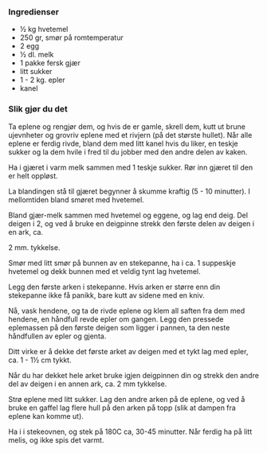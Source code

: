 
### Ingredienser
- ½ kg hvetemel
- 250 gr, smør på romtemperatur
- 2 egg
- ½ dl. melk
- 1 pakke fersk gjær
- litt sukker
- 1 - 2 kg. epler
- kanel

### Slik gjør du det
Ta eplene og rengjør dem, og hvis de er gamle, skrell dem, kutt ut brune ujevnheter og grovriv eplene med et rivjern (på det største hullet). Når alle eplene er ferdig rivde, bland dem med litt kanel hvis du liker, en teskje sukker og la dem hvile i fred til du jobber med den andre delen av kaken.

 Ha i gjæret i varm melk sammen med 1 teskje sukker. Rør inn gjæret til den er helt oppløst.

 La blandingen stå til gjæret begynner å skumme kraftig (5 - 10 minutter). I mellomtiden bland smøret med hvetemel.

 Bland gjær-melk sammen med hvetemel og eggene, og lag end deig. Del deigen i 2, og ved å bruke en deigpinne strekk den første delen av deigen i en ark, ca.

 2 mm. tykkelse.

 Smør med litt smør på bunnen av en stekepanne, ha i ca. 1 suppeskje hvetemel og dekk bunnen med et veldig tynt lag hvetemel.

 Legg den første arken i stekepanne. Hvis arken er større enn din stekepanne ikke få panikk, bare kutt av sidene med en kniv.

 Nå, vask hendene, og ta de rivde eplene og klem all saften fra dem med hendene, en håndfull revde epler om gangen. Legg den pressede eplemassen på den første deigen som ligger i pannen, ta den neste håndfullen av epler og gjenta.

   Ditt virke er å dekke det første arket av deigen med et tykt lag med epler, ca. 1 - 1½ cm tykkt.

 Når du har dekket hele arket bruke igjen deigpinnen din og strekk den andre del av deigen i en annen ark, ca. 2 mm tykkelse.

 Strø eplene med litt sukker. Lag den andre arken på de eplene, og ved å bruke en gaffel lag flere hull på den arken på topp (slik at dampen fra eplene kan komme ut).

 Ha i i stekeovnen, og stek på 180C ca, 30-45 minutter. Når ferdig ha på litt melis, og ikke spis det varmt.

